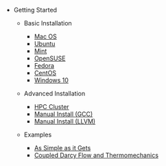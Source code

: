 - Getting Started

  - Basic Installation

    - [Mac OS](getting_started/installation/mac_os.md)
    - [Ubuntu](getting_started/installation/ubuntu.md)
    - [Mint](getting_started/installation/mint.md)
    - [OpenSUSE](getting_started/installation/opensuse.md)
    - [Fedora](getting_started/installation/fedora.md)
    - [CentOS](getting_started/installation/centos.md)
    - [Windows 10](getting_started/installation/windows10.md)

  - Advanced Installation

    - [HPC Cluster](getting_started/installation/cluster.md)
    - [Manual Install (GCC)](getting_started/installation/manual_installation_gcc.md)
    - [Manual Install (LLVM)](getting_started/installation/manual_installation_llvm.md)

  - Examples

    - [As Simple as it Gets](examples/ex01_inputfile.md)
    - [Coupled Darcy Flow and Thermomechanics](darcy_thermo_mech/index.md)
